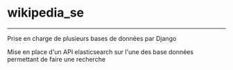 # wikipedia_se
---

Prise en charge de plusieurs bases de données par Django

Mise en place d'un API elasticsearch sur l'une des base données permettant de faire une recherche

